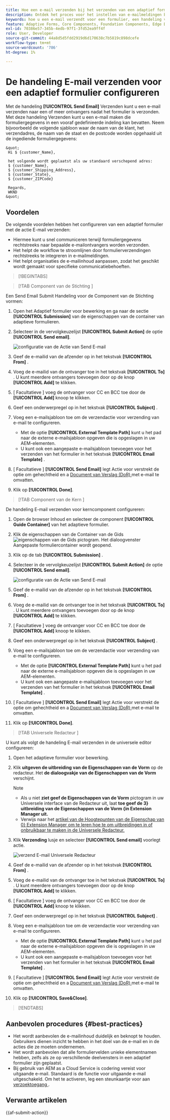 ```yaml
---
title: Hoe een e-mail verzenden bij het verzenden van een adaptief formulier?
description: Ontdek het proces voor het instellen van e-mailmeldingen bij het verzenden van een adaptief formulier.
keywords: hoe u een e-mail verzendt voor een formulier, een handeling voor e-mail verzenden, een adaptief formulier per e-mail, een formulierverzending per e-mail, een verzendgids
feature: Adaptive Forms, Core Components, Foundation Components, Edge Delivery Services
exl-id: 70386e57-345b-4edb-97f1-3fd52ea9ff4f
role: User, Developer
source-git-commit: 44a8d5d5fdd2919d6d170638c7b5819c898dcefe
workflow-type: tm+mt
source-wordcount: '786'
ht-degree: 1%

---
```


# De handeling E-mail verzenden voor een adaptief formulier configureren

Met de handeling **[!UICONTROL Send Email]** Verzenden kunt u een e-mail verzenden naar een of meer ontvangers nadat het formulier is verzonden. Met deze handeling Verzenden kunt u een e-mail maken die formuliergegevens in een vooraf gedefinieerde indeling kan bevatten. Neem bijvoorbeeld de volgende sjabloon waar de naam van de klant, het verzendadres, de naam van de staat en de postcode worden opgehaald uit de ingediende formuliergegevens:


    &quot;
     Hi $ {customer_Name}, 
    
     het volgende wordt geplaatst als uw standaard verschepend adres:
     $ {customer_Name}, 
     $ {customer_Shipping_Address}, 
     $ {customer_State}, 
     $ {customer_ZIPCode} 
    
     Regards, 
     WKND 
    &quot;

## Voordelen

De volgende voordelen hebben het configureren van een adaptief formulier met de actie E-mail verzenden:

* Hiermee kunt u snel communiceren terwijl formuliergegevens rechtstreeks naar bepaalde e-mailontvangers worden verzonden.
* Het helpt de workflow te stroomlijnen door formulierverzendingen rechtstreeks te integreren in e-mailmeldingen.
* Het helpt organisaties de e-mailinhoud aanpassen, zodat het geschikt wordt gemaakt voor specifieke communicatiebehoeften.

>[!BEGINTABS]

>[!TAB  Component van de Stichting ]

Een Send Email Submit Handeling voor de Component van de Stichting vormen:

1. Open het Adaptief formulier voor bewerking en ga naar de sectie **[!UICONTROL Submission]** van de eigenschappen van de container van adaptieve formulieren.
1. Selecteer in de vervolgkeuzelijst **[!UICONTROL Submit Action]** de optie **[!UICONTROL Send email]**.

   ![ configuratie van de Actie van Send E-mail ](/help/forms/assets/send-email-fc.png)

1. Geef de e-mailid van de afzender op in het tekstvak **[!UICONTROL From]** .
1. Voeg de e-mailid van de ontvanger toe in het tekstvak **[!UICONTROL To]** . U kunt meerdere ontvangers toevoegen door op de knop **[!UICONTROL Add]** te klikken.
1. [ Facultatieve ] voeg de ontvanger voor CC en BCC toe door de **[!UICONTROL Add]** knoop te klikken.
1. Geef een onderwerpregel op in het tekstvak **[!UICONTROL Subject]** .
1. Voeg een e-mailsjabloon toe om de verzendactie voor verzending van e-mail te configureren.
   * Met de optie **[!UICONTROL External Template Path]** kunt u het pad naar de externe e-mailsjabloon opgeven die is opgeslagen in uw AEM-elementen.
   * U kunt ook een aangepaste e-mailsjabloon toevoegen voor het verzenden van het formulier in het tekstvak **[!UICONTROL Email Template]** .
1. [ Facultatieve ] **[!UICONTROL Send Email]** legt Actie voor verstrekt de optie om gehechtheid en a [ Document van Verslag (DoR) ](generate-document-of-record-core-components.md) met e-mail te omvatten.
1. Klik op **[!UICONTROL Done]**.

>[!TAB  Component van de Kern ]

De handeling E-mail verzenden voor kerncomponent configureren:

1. Open de browser Inhoud en selecteer de component **[!UICONTROL Guide Container]** van het adaptieve formulier.
1. Klik de eigenschappen van de Container van de Gids ![ eigenschappen van de Gids ](/help/forms/assets/configure-icon.svg) pictogram. Het dialoogvenster Aangepaste formuliercontainer wordt geopend.
1. Klik op de tab **[!UICONTROL Submission]** .
1. Selecteer in de vervolgkeuzelijst **[!UICONTROL Submit Action]** de optie **[!UICONTROL Send email]**.

   ![ configuratie van de Actie van Send E-mail ](/help/forms/assets/send-email-action-configuration.gif)
1. Geef de e-mailid van de afzender op in het tekstvak **[!UICONTROL From]** .
1. Voeg de e-mailid van de ontvanger toe in het tekstvak **[!UICONTROL To]** . U kunt meerdere ontvangers toevoegen door op de knop **[!UICONTROL Add]** te klikken.
1. [ Facultatieve ] voeg de ontvanger voor CC en BCC toe door de **[!UICONTROL Add]** knoop te klikken.
1. Geef een onderwerpregel op in het tekstvak **[!UICONTROL Subject]** .
1. Voeg een e-mailsjabloon toe om de verzendactie voor verzending van e-mail te configureren.
   * Met de optie **[!UICONTROL External Template Path]** kunt u het pad naar de externe e-mailsjabloon opgeven die is opgeslagen in uw AEM-elementen.
   * U kunt ook een aangepaste e-mailsjabloon toevoegen voor het verzenden van het formulier in het tekstvak **[!UICONTROL Email Template]** .
1. [ Facultatieve ] **[!UICONTROL Send Email]** legt Actie voor verstrekt de optie om gehechtheid en a [ Document van Verslag (DoR) ](generate-document-of-record-core-components.md) met e-mail te omvatten.
1. Klik op **[!UICONTROL Done]**.

>[!TAB  Universele Redacteur ]

U kunt als volgt de handeling E-mail verzenden in de universele editor configureren:

1. Open het adaptieve formulier voor bewerking.
1. Klik **uitgeven de uitbreiding van de Eigenschappen van de Vorm** op de redacteur.
Het **de dialoogvakje van de Eigenschappen van de Vorm** verschijnt.

   >[!NOTE]
   >
   > * Als u niet **ziet geef de Eigenschappen van de Vorm** pictogram in uw Universele interface van de Redacteur uit, laat **toe geef de 3&rbrace; uitbreiding van de Eigenschappen van de Vorm &lbrace;in Extension Manager uit.**
   > * Verwijs naar het [ artikel van de Hoogtepunten van de Eigenschap van 0&rbrace; Extension Manager om te leren hoe te om uitbreidingen in of onbruikbaar te maken in de Universele Redacteur.](https://developer.adobe.com/uix/docs/extension-manager/feature-highlights/#enablingdisabling-extensions)


1. Klik **Verzending** lusje en selecteer **[!UICONTROL Send email]** voorlegt actie.

   ![ verzend E-mail Universele Redacteur ](/help/forms/assets/send-email-ue.png)

1. Geef de e-mailid van de afzender op in het tekstvak **[!UICONTROL From]** .
1. Voeg de e-mailid van de ontvanger toe in het tekstvak **[!UICONTROL To]** . U kunt meerdere ontvangers toevoegen door op de knop **[!UICONTROL Add]** te klikken.
1. [ Facultatieve ] voeg de ontvanger voor CC en BCC toe door de **[!UICONTROL Add]** knoop te klikken.
1. Geef een onderwerpregel op in het tekstvak **[!UICONTROL Subject]** .
1. Voeg een e-mailsjabloon toe om de verzendactie voor verzending van e-mail te configureren.
   * Met de optie **[!UICONTROL External Template Path]** kunt u het pad naar de externe e-mailsjabloon opgeven die is opgeslagen in uw AEM-elementen.
   * U kunt ook een aangepaste e-mailsjabloon toevoegen voor het verzenden van het formulier in het tekstvak **[!UICONTROL Email Template]** .
1. [ Facultatieve ] **[!UICONTROL Send Email]** legt Actie voor verstrekt de optie om gehechtheid en a [ Document van Verslag (DoR) ](generate-document-of-record-core-components.md) met e-mail te omvatten.
1. Klik op **[!UICONTROL Save&Close]**.

>[!ENDTABS]

## Aanbevolen procedures {#best-practices}

* Het wordt aanbevolen de e-mailinhoud duidelijk en beknopt te houden. Gebruikers dienen inzicht te hebben in het doel van de e-mail en in de acties die ze moeten ondernemen.
* Het wordt aanbevolen dat alle formuliervelden unieke elementnamen hebben, zelfs als ze op verschillende deelvensters in een adaptief formulier zijn geplaatst.
* Bij gebruik van AEM as a Cloud Service is codering vereist voor uitgaande e-mail. Standaard is de functie voor uitgaande e-mail uitgeschakeld. Om het te activeren, leg een steunkaartje voor aan [ verzoektoegang ](https://experienceleague.adobe.com/docs/experience-manager-cloud-service/implementing/developing/development-guidelines.html?lang=nl-NL#sending-email).

## Verwante artikelen

{{af-submit-action}}
